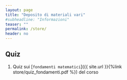 ```yaml
---
layout: page
title: "Deposito di materiali vari"
#subheadline: "Informazioni"
teaser: ""
permalink: /store/
header: no
---
```


## Quiz

1. Quiz sui [`fondamenti matematici`]({{ site.url }}{%link store/quiz_fondamenti.pdf %}) del corso
